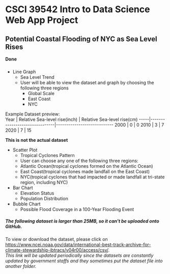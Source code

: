 # CSCI 39542 Intro to Data Science Web App Project  

## Potential Coastal Flooding of NYC as Sea Level Rises  
**Done**

### 

* Line Graph
  * Sea Level Trend
  * User will be able to view the dataset and graph by choosing the following three regions
    * Global Scale
    * East Coast
    * NYC  
  
Example Dataset preview:   
Year | Relative Sea-level rise(inch) | Relative Sea-level rise(cm)
-----|-------------------------------|----------------------------
2000 |               0               |              0
2010 |               3               |              7            
2020 |               7               |             15
  
**This is not the actual dataset**


* Scatter Plot
  * Tropical Cyclones Pattern
   * User can choose any one of the following three regions:
    * Atlantic Ocean(tropical cyclones formed on the Atlantic Ocean)
    * East Coast(tropical cyclones made landfall on the East Coast)
    * NYC(tropical cyclones that had impacted or made landfall at tri-state region, including NYC)
* Bar Chart
  * Elevation Status
  * Population Distribution
* Bubble Chart
  * Possible Flood Coverage in a 100-Year Flooding Event

##### The following dataset is larger than 25MB, so it can't be uploaded onto GitHub.    
To view or download the dataset, please click on   
https://www.ncei.noaa.gov/data/international-best-track-archive-for-climate-stewardship-ibtracs/v04r00/access/csv/.   
*This link will be updated periodically since the datasets are constantly updated by government staffs and they sometimes put the dataset file into another folder.*
